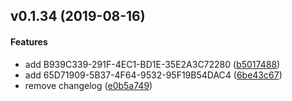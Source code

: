 <a name="v0.1.34"></a>
## v0.1.34 (2019-08-16)


#### Features

*   add B939C339-291F-4EC1-BD1E-35E2A3C72280 ([b5017488](b5017488))
*   add 65D71909-5B37-4F64-9532-95F19B54DAC4 ([6be43c67](6be43c67))
*   remove changelog ([e0b5a749](e0b5a749))



